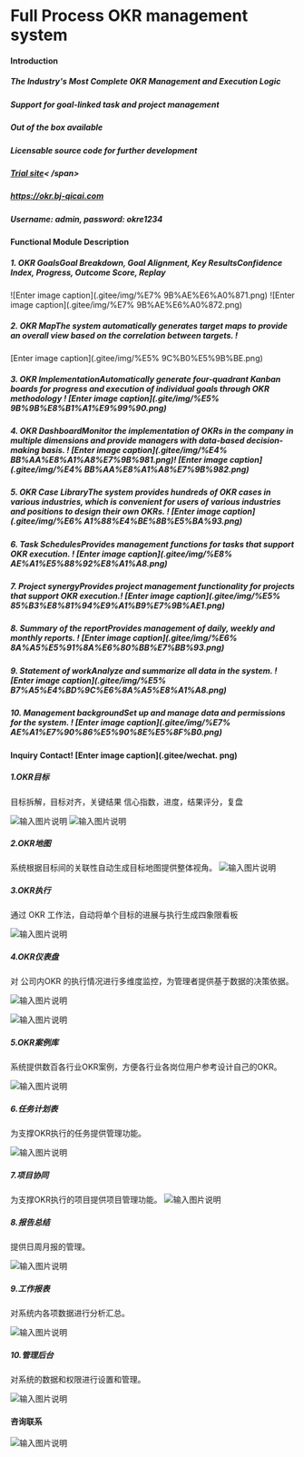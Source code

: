 # Full Process OKR management system
#### Introduction
##### The Industry's Most Complete OKR Management and Execution Logic
##### Support for goal-linked task and project management
##### Out of the box available
##### Licensable source code for further development
##### [Trial site](https://okr.bj-qicai.com/)< /span> 
##### https://okr.bj-qicai.com
##### Username: admin, password: okre1234
#### Functional Module Description
##### 1. OKR GoalsGoal Breakdown, Goal Alignment, Key ResultsConfidence Index, Progress, Outcome Score, Replay 
![Enter image caption](.gitee/img/%E7% 9B%AE%E6%A0%871.png)
![Enter image caption](.gitee/img/%E7% 9B%AE%E6%A0%872.png)
##### 2. OKR MapThe system automatically generates target maps to provide an overall view based on the correlation between targets. ! 
[Enter image caption](.gitee/img/%E5% 9C%B0%E5%9B%BE.png)
##### 3. OKR ImplementationAutomatically generate four-quadrant Kanban boards for progress and execution of individual goals through OKR methodology ! [Enter image caption](.gite/img/%E5% 9B%9B%E8%B1%A1%E9%99%90.png)
##### 4. OKR DashboardMonitor the implementation of OKRs in the company in multiple dimensions and provide managers with data-based decision-making basis. ! [Enter image caption](.gitee/img/%E4% BB%AA%E8%A1%A8%E7%9B%981.png)! [Enter image caption](.gitee/img/%E4% BB%AA%E8%A1%A8%E7%9B%982.png)
##### 5. OKR Case LibraryThe system provides hundreds of OKR cases in various industries, which is convenient for users of various industries and positions to design their own OKRs. ! [Enter image caption](.gitee/img/%E6% A1%88%E4%BE%8B%E5%BA%93.png)
##### 6. Task SchedulesProvides management functions for tasks that support OKR execution. ! [Enter image caption](.gitee/img/%E8% AE%A1%E5%88%92%E8%A1%A8.png)
##### 7. Project synergyProvides project management functionality for projects that support OKR execution.! [Enter image caption](.gitee/img/%E5% 85%B3%E8%81%94%E9%A1%B9%E7%9B%AE1.png) 
##### 8. Summary of the reportProvides management of daily, weekly and monthly reports. ! [Enter image caption](.gitee/img/%E6% 8A%A5%E5%91%8A%E6%80%BB%E7%BB%93.png)
##### 9. Statement of workAnalyze and summarize all data in the system. ! [Enter image caption](.gitee/img/%E5% B7%A5%E4%BD%9C%E6%8A%A5%E8%A1%A8.png)
##### 10. Management backgroundSet up and manage data and permissions for the system. ! [Enter image caption](.gitee/img/%E7% AE%A1%E7%90%86%E5%90%8E%E5%8F%B0.png)
#### Inquiry Contact! [Enter image caption](.gitee/wechat. png)
##### 1.OKR目标
目标拆解，目标对齐，关键结果
信心指数，进度，结果评分，复盘
 

![输入图片说明](.gitee/img/%E7%9B%AE%E6%A0%871.png)
![输入图片说明](.gitee/img/%E7%9B%AE%E6%A0%872.png)

##### 2.OKR地图
系统根据目标间的关联性自动生成目标地图提供整体视角。
 ![输入图片说明](.gitee/img/%E5%9C%B0%E5%9B%BE.png)



##### 3.OKR执行
通过 OKR 工作法，自动将单个目标的进展与执行生成四象限看板
 

![输入图片说明](.gitee/img/%E5%9B%9B%E8%B1%A1%E9%99%90.png)


##### 4.OKR仪表盘
对 公司内OKR 的执行情况进行多维度监控，为管理者提供基于数据的决策依据。
 
![输入图片说明](.gitee/img/%E4%BB%AA%E8%A1%A8%E7%9B%981.png)

![输入图片说明](.gitee/img/%E4%BB%AA%E8%A1%A8%E7%9B%982.png)

##### 5.OKR案例库
系统提供数百各行业OKR案例，方便各行业各岗位用户参考设计自己的OKR。
 
![输入图片说明](.gitee/img/%E6%A1%88%E4%BE%8B%E5%BA%93.png)


##### 6.任务计划表
为支撑OKR执行的任务提供管理功能。
 
![输入图片说明](.gitee/img/%E8%AE%A1%E5%88%92%E8%A1%A8.png)


##### 7.项目协同
为支撑OKR执行的项目提供项目管理功能。
![输入图片说明](.gitee/img/%E5%85%B3%E8%81%94%E9%A1%B9%E7%9B%AE1.png)
 

##### 8.报告总结
提供日周月报的管理。
 
![输入图片说明](.gitee/img/%E6%8A%A5%E5%91%8A%E6%80%BB%E7%BB%93.png)


##### 9.工作报表
对系统内各项数据进行分析汇总。
 
![输入图片说明](.gitee/img/%E5%B7%A5%E4%BD%9C%E6%8A%A5%E8%A1%A8.png)

##### 10.管理后台
对系统的数据和权限进行设置和管理。
 
![输入图片说明](.gitee/img/%E7%AE%A1%E7%90%86%E5%90%8E%E5%8F%B0.png)


#### 咨询联系

![输入图片说明](.gitee/wechat.png)
